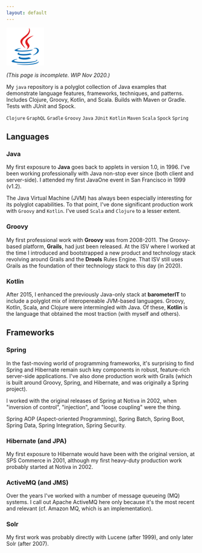 ```yaml
---
layout: default
---
```


![Java](../img/small-logo-100px-java.png)

_(This page is incomplete. WIP Nov 2020.)_

My `java` repository is a polyglot collection of Java examples that demonstrate language features, frameworks, techniques, and patterns. Includes Clojure, Groovy, Kotlin, and Scala. Builds with Maven or Gradle. Tests with JUnit and Spock.

`Clojure` `GraphQL` `Gradle` `Groovy` `Java` `JUnit` `Kotlin` `Maven` `Scala` `Spock` `Spring`

## Languages

### Java

My first exposure to **Java**  goes back to applets in version 1.0, in 1996. I've been working professionally with Java non-stop ever since (both client and server-side). I attended my first JavaOne event in San Francisco in 1999 (v1.2).

The Java Virtual Machine (JVM) has always been especially interesting for its polyglot capabilities. To that point, I've done significant production work with `Groovy` and `Kotlin`. I've used `Scala` and `Clojure` to a lesser extent.

### Groovy

My first professional work with **Groovy** was from 2008-2011. The Groovy-based platform, **Grails**, had just been released. At the ISV where I worked at the time I introduced and bootstrapped a new product and technology stack revolving around Grails and the **Drools** Rules Engine. That ISV still uses Grails as the foundation of their technology stack to this day (in 2020).

### Kotlin

After 2015, I enhanced the previously Java-only stack at **barometerIT** to include a polyglot mix of interopereable JVM-based languages. Groovy, Kotlin, Scala, and Clojure were intermingled with Java. Of these, **Kotlin** is the language that obtained the most traction (with myself and others).

## Frameworks

### Spring

In the fast-moving world of programming frameworks, it's surprising to find Spring and Hibernate remain such key components in robust, feature-rich server-side applications. I've also done production work with Grails (which is built around Groovy, Spring, and Hibernate, and was originally a Spring project).

I worked with the original releases of Spring at Notiva in 2002, when "inversion of control", "injection", and "loose coupling" were the thing.

Spring AOP (Aspect-oriented Programming), Spring Batch, Spring Boot, Spring Data, Spring Integration, Spring Security.

### Hibernate (and JPA)

My first exposure to Hibernate would have been with the original version, at SPS Commerce in 2001, although my first heavy-duty production work probably started at Notiva in 2002.

### ActiveMQ (and JMS)

Over the years I've worked with a number of message queueing (MQ) systems. I call out Apache ActiveMQ here only because it's the most recent and relevant (cf. Amazon MQ, which is an implementation).

### Solr

My first work was probably directly with Lucene (after 1999), and only later Solr (after 2007).
